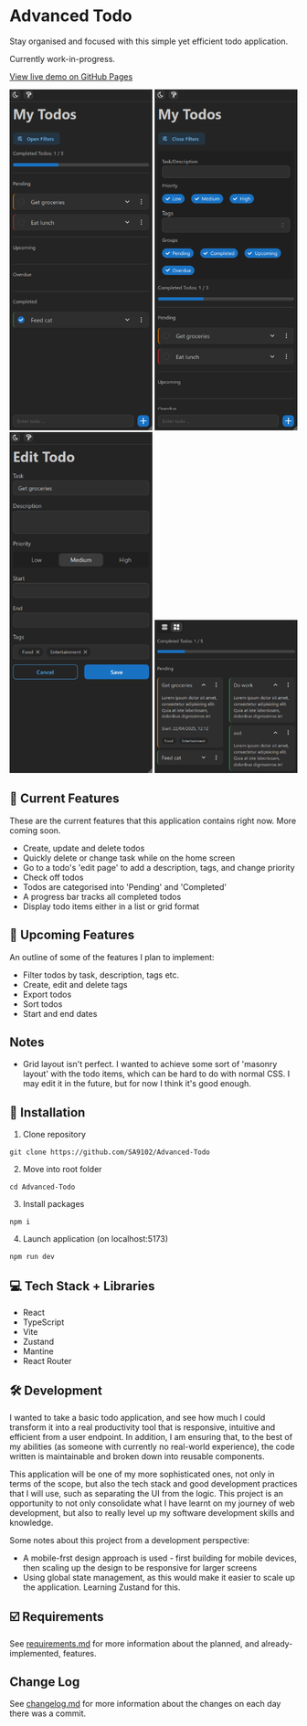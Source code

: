 # Advanced Todo

Stay organised and focused with this simple yet efficient todo application.

Currently work-in-progress.

[View live demo on GitHub Pages](https://sa9102.github.io/Advanced-Todo/)

![Main page showing the list of pending and completed todo, as well as an input for todos, and a progress bar](./public/preview1.png)
![Main page showing filtering options: task/description, priority, tags, and pending/completed/upcoming/overdue](./public/preview2.png)
![Edit page showing fields where you can edit the todo task, description, priority and tags](./public/preview3.png)
![Grid layout of todo items](./public/preview4.png)

## :toolbox: Current Features

These are the current features that this application contains right now. More coming soon.

- Create, update and delete todos
- Quickly delete or change task while on the home screen
- Go to a todo's 'edit page' to add a description, tags, and change priority
- Check off todos
- Todos are categorised into 'Pending' and 'Completed'
- A progress bar tracks all completed todos
- Display todo items either in a list or grid format

## :test_tube: Upcoming Features

An outline of some of the features I plan to implement:

- Filter todos by task, description, tags etc.
- Create, edit and delete tags
- Export todos
- Sort todos
- Start and end dates

## Notes

- Grid layout isn't perfect. I wanted to achieve some sort of 'masonry layout' with the todo items, which can be hard to do with normal CSS. I may edit it in the future, but for now I think it's good enough.

## :rocket: Installation

1. Clone repository

```
git clone https://github.com/SA9102/Advanced-Todo
```

2. Move into root folder

```
cd Advanced-Todo
```

3. Install packages

```
npm i
```

4. Launch application (on localhost:5173)

```
npm run dev
```

## :computer: Tech Stack + Libraries

- React
- TypeScript
- Vite
- Zustand
- Mantine
- React Router

## :hammer_and_wrench: Development

I wanted to take a basic todo application, and see how much I could transform it into a real productivity tool that is responsive, intuitive and efficient from a user endpoint. In addition, I am ensuring that, to the best of my abilities (as someone with currently no real-world experience), the code written is maintainable and broken down into reusable components.

This application will be one of my more sophisticated ones, not only in terms of the scope, but also the tech stack and good development practices that I will use, such as separating the UI from the logic. This project is an opportunity to not only consolidate what I have learnt on my journey of web development, but also to really level up my software development skills and knowledge.

Some notes about this project from a development perspective:

- A mobile-frst design approach is used - first building for mobile devices, then scaling up the design to be responsive for larger screens
- Using global state management, as this would make it easier to scale up the application. Learning Zustand for this.

## :ballot_box_with_check: Requirements

See [requirements.md](requirements.md) for more information about the planned, and already-implemented, features.

## Change Log

See [changelog.md](changelog.md) for more information about the changes on each day there was a commit.
